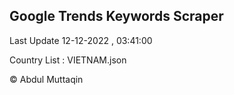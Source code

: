 

## Google Trends Keywords Scraper 
 
Last Update 12-12-2022 , 03:41:00

Country List :
VIETNAM.json



© Abdul Muttaqin 

